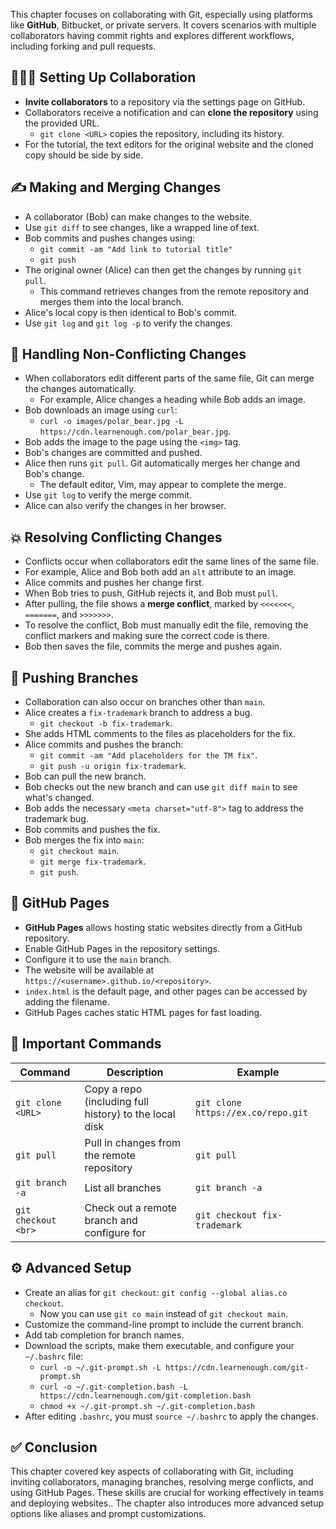 This chapter focuses on collaborating with Git, especially using platforms like **GitHub**, Bitbucket, or private servers. It covers scenarios with multiple collaborators having commit rights and explores different workflows, including forking and pull requests.

## 🧑‍🤝‍🧑 Setting Up Collaboration

- **Invite collaborators** to a repository via the settings page on GitHub.
- Collaborators receive a notification and can **clone the repository** using the provided URL.
    - `git clone <URL>` copies the repository, including its history.
- For the tutorial, the text editors for the original website and the cloned copy should be side by side.

## ✍️ Making and Merging Changes

- A collaborator (Bob) can make changes to the website.
- Use `git diff` to see changes, like a wrapped line of text.
- Bob commits and pushes changes using:
    - `git commit -am "Add link to tutorial title"`
    - `git push`
- The original owner (Alice) can then get the changes by running `git pull`.
    - This command retrieves changes from the remote repository and merges them into the local branch.
- Alice's local copy is then identical to Bob's commit.
- Use `git log` and `git log -p` to verify the changes.

## 🚧 Handling Non-Conflicting Changes

- When collaborators edit different parts of the same file, Git can merge the changes automatically.
    - For example, Alice changes a heading while Bob adds an image.
- Bob downloads an image using `curl`:
    - `curl -o images/polar_bear.jpg -L https://cdn.learnenough.com/polar_bear.jpg`.
- Bob adds the image to the page using the `<img>` tag.
- Bob's changes are committed and pushed.
- Alice then runs `git pull`. Git automatically merges her change and Bob's change.
    - The default editor, Vim, may appear to complete the merge.
- Use `git log` to verify the merge commit.
- Alice can also verify the changes in her browser.

## 💥 Resolving Conflicting Changes

- Conflicts occur when collaborators edit the same lines of the same file.
- For example, Alice and Bob both add an `alt` attribute to an image.
- Alice commits and pushes her change first.
- When Bob tries to push, GitHub rejects it, and Bob must `pull`.
- After pulling, the file shows a **merge conflict**, marked by `<<<<<<<`, `=======`, and `>>>>>>>`.
- To resolve the conflict, Bob must manually edit the file, removing the conflict markers and making sure the correct code is there.
- Bob then saves the file, commits the merge and pushes again.

## 📌 Pushing Branches

- Collaboration can also occur on branches other than `main`.
- Alice creates a `fix-trademark` branch to address a bug.
    - `git checkout -b fix-trademark`.
- She adds HTML comments to the files as placeholders for the fix.
- Alice commits and pushes the branch:
    - `git commit -am "Add placeholders for the TM fix"`.
    - `git push -u origin fix-trademark`.
- Bob can pull the new branch.
- Bob checks out the new branch and can use `git diff main` to see what's changed.
- Bob adds the necessary `<meta charset="utf-8">` tag to address the trademark bug.
- Bob commits and pushes the fix.
- Bob merges the fix into `main`:
    - `git checkout main`.
    - `git merge fix-trademark`.
    - `git push`.

## 🚀 GitHub Pages

- **GitHub Pages** allows hosting static websites directly from a GitHub repository.
- Enable GitHub Pages in the repository settings.
- Configure it to use the `main` branch.
- The website will be available at `https://<username>.github.io/<repository>`.
- `index.html` is the default page, and other pages can be accessed by adding the filename.
- GitHub Pages caches static HTML pages for fast loading.

## 🔑 Important Commands

|Command|Description|Example|
|---|---|---|
|`git clone <URL>`|Copy a repo (including full history) to the local disk|`git clone https://ex.co/repo.git`|
|`git pull`|Pull in changes from the remote repository|`git pull`|
|`git branch -a`|List all branches|`git branch -a`|
|`git checkout <br>`|Check out a remote branch and configure for|`git checkout fix-trademark`|

## ⚙️ Advanced Setup

- Create an alias for `git checkout`: `git config --global alias.co checkout`.
    - Now you can use `git co main` instead of `git checkout main`.
- Customize the command-line prompt to include the current branch.
- Add tab completion for branch names.
- Download the scripts, make them executable, and configure your `~/.bashrc` file:
    - `curl -o ~/.git-prompt.sh -L https://cdn.learnenough.com/git-prompt.sh`
    - `curl -o ~/.git-completion.bash -L https://cdn.learnenough.com/git-completion.bash`
    - `chmod +x ~/.git-prompt.sh ~/.git-completion.bash`
- After editing `.bashrc`, you must `source ~/.bashrc` to apply the changes.

## ✅ Conclusion

This chapter covered key aspects of collaborating with Git, including inviting collaborators, managing branches, resolving merge conflicts, and using GitHub Pages. These skills are crucial for working effectively in teams and deploying websites.. The chapter also introduces more advanced setup options like aliases and prompt customizations.